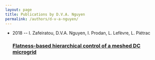 ```yaml
---
layout: page
title: Publications by D.V.A. Nguyen
permalink: /authors/d-v-a-nguyen/
---
```


<ul class="post-list">
<li><span class='post-meta'>2018 -- I. Zafeiratou, D.V.A. Nguyen, I. Prodan, L. Lefèvre, L. Piétrac</span><h3><a class='post-link' href='../../flatness-based-hierarchical-control-of-a-meshed-dc-microgrid'>Flatness-based hierarchical control of a meshed DC microgrid</a></h3></li>

</ul>
